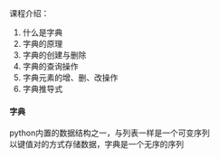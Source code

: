 课程介绍：
1. 什么是字典
2. 字典的原理
3. 字典的创建与删除
4. 字典的查询操作
5. 字典元素的增、删、改操作
6. 字典推导式

<h4>字典</h4>
python内置的数据结构之一，与列表一样是一个可变序列 <br/>
以键值对的方式存储数据，字典是一个无序的序列

